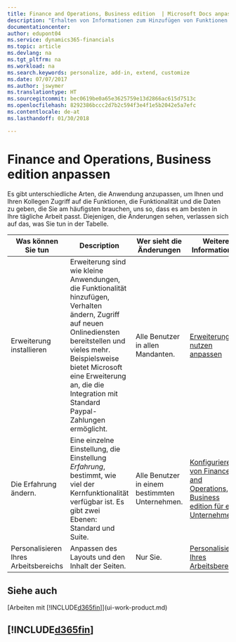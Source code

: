 ```yaml
---
title: Finance and Operations, Business edition  | Microsoft Docs anpassen
description: "Erhalten von Informationen zum Hinzufügen von Funktionen in Finance and Operations, Business edition."
documentationcenter: 
author: edupont04
ms.service: dynamics365-financials
ms.topic: article
ms.devlang: na
ms.tgt_pltfrm: na
ms.workload: na
ms.search.keywords: personalize, add-in, extend, customize
ms.date: 07/07/2017
ms.author: jswymer
ms.translationtype: HT
ms.sourcegitcommit: bec0619be0a65e3625759e13d2866ac615d7513c
ms.openlocfilehash: 8292386bccc2d7b2c594f3e4f1e5b2042e5a7efc
ms.contentlocale: de-at
ms.lasthandoff: 01/30/2018

---
```

# <a name="customizing-finance-and-operations-business-edition"></a>Finance and Operations, Business edition anpassen
<!--NAV # Customizing Dynamics NAV -->
Es gibt unterschiedliche Arten, die Anwendung anzupassen, um Ihnen und Ihren Kollegen Zugriff auf die Funktionen, die Funktionalität und die Daten zu geben, die Sie am häufigsten brauchen, uns so, dass es am besten in Ihre tägliche Arbeit passt. Diejenigen, die Änderungen sehen, verlassen sich auf das, was Sie tun in der Tabelle. 

| Was können Sie tun    |  Description  |  Wer sieht die Änderungen  |  Weitere Informationen  |
|-----|---------------|---------|-------|
|Erweiterung installieren|Erweiterung sind wie kleine Anwendungen, die Funktionalität hinzufügen, Verhalten ändern, Zugriff auf neuen Onlinediensten bereitstellen und vieles mehr. Beispielsweise bietet Microsoft eine Erweiterung an, die die Integration mit Standard Paypal-Zahlungen ermöglicht.|Alle Benutzer in allen Mandanten.|[Erweiterungen nutzen anpassen](ui-extensions.md)|
|Die Erfahrung ändern.|Eine einzelne Einstellung, die Einstellung *Erfahrung*, bestimmt, wie viel der Kernfunktionalität verfügbar ist. Es gibt zwei Ebenen: Standard und Suite.|Alle Benutzer in einem bestimmten Unternehmen.|[Konfigurieren von Finance and Operations, Business edition für ein Unternehmen](ui-experiences.md)|
|Personalisieren Ihres Arbeitsbereichs|Anpassen des Layouts und den Inhalt der Seiten.|Nur Sie.|[Personalisieren Ihres Arbeitsbereichs](ui-personalization-user.md)|

## <a name="see-also"></a>Siehe auch 
[Arbeiten mit [!INCLUDE[d365fin](includes/d365fin_md.md)]](ui-work-product.md)  

## [!INCLUDE[d365fin](includes/free_trial_md.md)]


